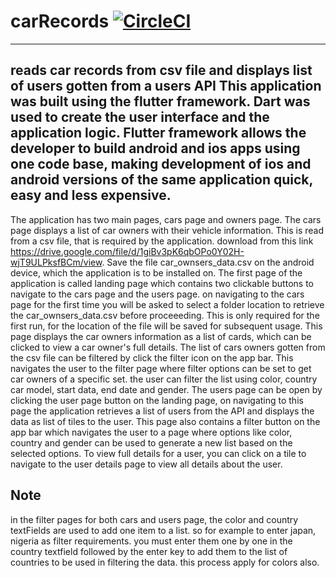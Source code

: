 # carRecords [![CircleCI](https://circleci.com/gh/Dragonlord47/carRecords.svg?style=svg)](https://circleci.com/gh/Dragonlord47/carRecords/master)
--------------

reads car records from csv file and displays list of users gotten from a users API
This application was built using the flutter framework. Dart was used to create the user interface and the application logic.
Flutter framework allows the developer to build android and ios apps using one code base, making development of ios and android
versions of the same application quick, easy and less expensive.
----------------------------------------------------------------------

The application has two main pages, cars page and owners page.
The cars page displays a list of car owners with their vehicle information. This is read from a csv file, that is required
by the application. download from this link https://drive.google.com/file/d/1giBv3pK6qbOPo0Y02H-wjT9ULPksfBCm/view.
Save the file car_ownsers_data.csv on the android device, which the application is to be installed on.
The first page of the application is called landing page which contains two clickable buttons to navigate to the cars page and the
users page. on navigating to the cars page for the first time you will be asked to select a folder location to retrieve
the car_ownsers_data.csv before proceeeding. This is only required for the first run, for the location of the file will be saved
for subsequent usage. This page displays the car owners information as a list of cards, which can be clicked to view a car owner's full
details. The list of cars owners gotten from the csv file can be filtered by click the filter icon on the app bar. This navigates the user
to the filter page where filter options can be set to get car owners of a specific set. the user can filter the list using color, country
car model, start data, end date and gender.
The users page can be open by clicking the user page button on the landing page, on navigating to this page the 
application retrieves a list of users from the API and displays the data as list of tiles to the user. This page also 
contains a filter button on the app bar which navigates the user to a page where options like color, country and gender can be used to
generate a new list based on the selected options. To view full details for a user, you can click on a tile to navigate to the user 
details page to view all details about the user.

Note
-----
in the filter pages for both cars and users page, the color and country textFields are used to add one item to a list. so for example to 
enter japan, nigeria as filter requirements. you must enter them one by one in the country textfield followed by the enter key to add
them to the list of countries to be used in filtering the data. this process apply for colors also.
